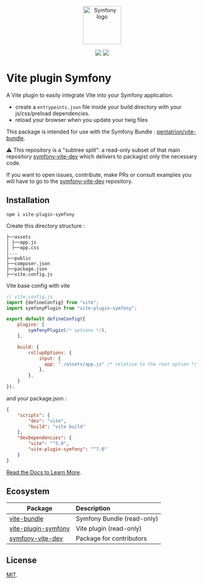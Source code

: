 <div>
  <p align="center">
  <img width="100" src="https://raw.githubusercontent.com/lhapaipai/vite-bundle/main/docs/symfony-vite.svg" alt="Symfony logo">
  </p>
  <p align="center">
    <img src="https://img.shields.io/npm/v/vite-plugin-symfony?style=flat-square&logo=npm">
    <img src="https://img.shields.io/github/actions/workflow/status/lhapaipai/symfony-vite-dev/vite-plugin-symfony-ci.yml?style=flat-square&label=vite-plugin-symfony%20CI&logo=github">
  </p>
</div>




# Vite plugin Symfony

A Vite plugin to easily integrate Vite into your Symfony application.

- create a `entrypoints.json` file inside your build directory with your js/css/preload dependencies.
- reload your browser when you update your twig files

This package is intended for use with the Symfony Bundle : [pentatrion/vite-bundle](https://github.com/lhapaipai/vite-bundle).

⚠️ This repository is a "subtree split": a read-only subset of that main repository [symfony-vite-dev](https://github.com/lhapaipai/symfony-vite-dev) which delivers to packagist only the necessary code.

If you want to open issues, contribute, make PRs or consult examples you will have to go to the [symfony-vite-dev](https://github.com/lhapaipai/symfony-vite-dev) repository.

## Installation

```console
npm i vite-plugin-symfony
```

Create this directory structure :
```
├──assets
│ ├──app.js
│ ├──app.css
│...
├──public
├──composer.json
├──package.json
├──vite.config.js
```

Vite base config with vite

```js
// vite.config.js
import {defineConfig} from "vite";
import symfonyPlugin from "vite-plugin-symfony";

export default defineConfig({
    plugins: [
        symfonyPlugin(/* options */),
    ],

    build: {
        rollupOptions: {
            input: {
              app: "./assets/app.js" /* relative to the root option */
            },
        },
    }
});
```

and your package.json :
```json
{
    "scripts": {
        "dev": "vite",
        "build": "vite build"
    },
    "devDependencies": {
        "vite": "^5.0",
        "vite-plugin-symfony": "^7.0"
    }
}
```

[Read the Docs to Learn More](https://symfony-vite.pentatrion.com).

## Ecosystem

| Package                                                                 | Description               |
| ----------------------------------------------------------------------- | :------------------------ |
| [vite-bundle](https://github.com/lhapaipai/vite-bundle)                 | Symfony Bundle (read-only)|
| [vite-plugin-symfony](https://github.com/lhapaipai/vite-plugin-symfony) | Vite plugin (read-only)   |
| [symfony-vite-dev](https://github.com/lhapaipai/symfony-vite-dev)       | Package for contributors  |

## License

[MIT](LICENSE).
